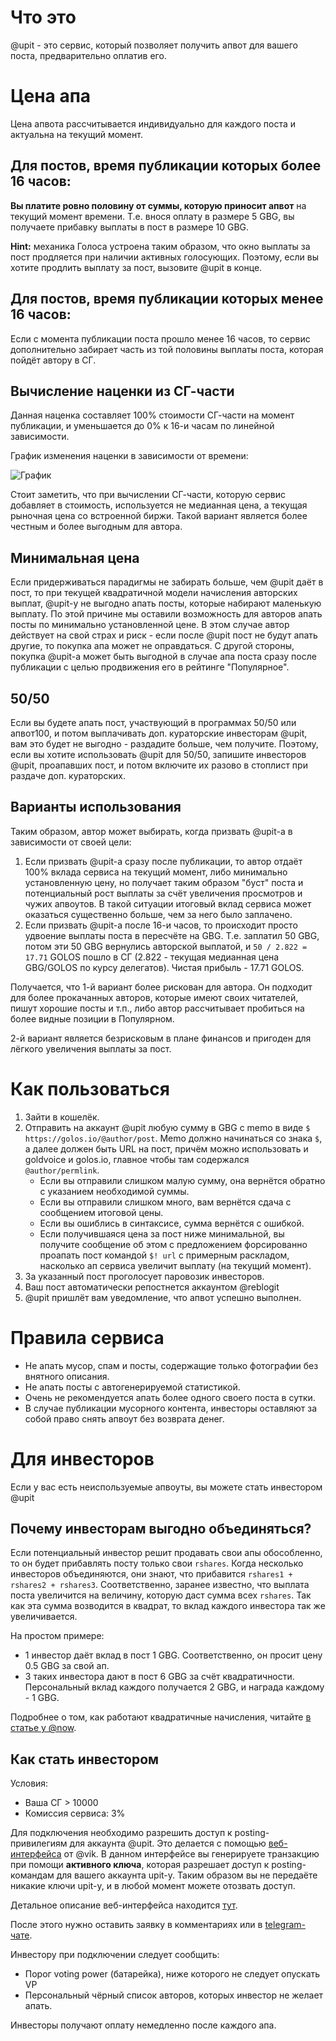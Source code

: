 # Что это

@upit - это сервис, который позволяет получить апвот для вашего поста, предварительно оплатив его.

# Цена апа

Цена апвота рассчитывается индивидуально для каждого поста и актуальна на текущий момент.

## Для постов, время публикации которых более 16 часов:

 **Вы платите ровно половину от суммы, которую приносит апвот** на текущий момент времени. Т.е. внося оплату в размере 5 GBG, вы получаете прибавку выплаты в пост в размере 10 GBG.

**Hint:** механика Голоса устроена таким образом, что окно выплаты за пост продляется при наличии активных голосующих. Поэтому, если вы хотите продлить выплату за пост, вызовите @upit в конце.

## Для постов, время публикации которых менее 16 часов:

Если с момента публикации поста прошло менее 16 часов, то сервис дополнительно забирает часть из той половины выплаты поста, которая пойдёт автору в СГ.

## Вычисление наценки из СГ-части

Данная наценка составляет 100% стоимости СГ-части на момент публикации, и уменьшается до 0% к 16-и часам по линейной зависимости.

График изменения наценки в зависимости от времени:

![График](https://imgur.com/tescwRT.jpg)

Стоит заметить, что при вычислении СГ-части, которую сервис добавляет в стоимость, используется не медианная цена, а текущая рыночная цена со встроенной биржи. Такой вариант является более честным и более выгодным для автора.


## Минимальная цена

Если придерживаться парадигмы не забирать больше, чем @upit даёт в пост, то
при текущей квадратичной модели начисления авторских выплат, @upit-у не выгодно апать посты, которые набирают маленькую выплату. По этой причине мы оставили возможность для авторов апать посты по минимально установленной цене. В этом случае автор действует на свой страх и риск - если после @upit пост не будут апать другие, то покупка апа может не оправдаться. С другой стороны, покупка @upit-а может быть выгодной в случае апа поста сразу после публикации с целью продвижения его в рейтинге "Популярное".

## 50/50

Если вы будете апать пост, участвующий в программах 50/50 или апвот100, и потом выплачивать доп. кураторские инвесторам @upit, вам это будет не выгодно - раздадите больше, чем получите. Поэтому, если вы хотите использовать @upit для 50/50, запишите инвесторов @upit, проапавших пост, и потом включите их разово в стоплист при раздаче доп. кураторских.


## Варианты использования

Таким образом, автор может выбирать, когда призвать @upit-а в зависимости от своей цели:

1. Если призвать @upit-а сразу после публикации, то автор отдаёт 100% вклада сервиса на текущий момент, либо минимально установленную цену, но получает таким образом "буст" поста и потенциальный рост выплаты за счёт увеличения просмотров и чужих апвоутов. В такой ситуации итоговый вклад сервиса может оказаться существенно больше, чем за него было заплачено.
2. Если призвать @upit-а после 16-и часов, то происходит просто удвоение выплаты поста в пересчёте на GBG. Т.е. заплатил 50 GBG, потом эти 50 GBG вернулись авторской выплатой, и `50 / 2.822 = 17.71` GOLOS пошло в СГ (2.822 - текущая медианная цена GBG/GOLOS по курсу делегатов). Чистая прибыль - 17.71 GOLOS.

Получается, что 1-й вариант более рискован для автора. Он подходит для более прокачанных авторов, которые имеют своих читателей, пишут хорошие посты и т.п., либо автор рассчитывает пробиться на более видные позиции в Популярном.

2-й вариант является безрисковым в плане финансов и пригоден для лёгкого увеличения выплаты за пост.

# Как пользоваться

1. Зайти в кошелёк.
2. Отправить на аккаунт @upit любую сумму в GBG с memo в виде `$ https://golos.io/@author/post`. Memo должно начинаться со знака `$`, а далее должен быть URL на пост, причём можно использовать и goldvoice и golos.io, главное чтобы там содержался `@author/permlink`.
   * Если вы отправили слишком малую сумму, она вернётся обратно с указанием необходимой суммы.
   * Если вы отправили слишком много, вам вернётся сдача с сообщением итоговой цены.
   * Если вы ошиблись в синтаксисе, сумма вернётся с ошибкой.
   * Если получившаяся цена за пост ниже минимальной, вы получите сообщение об этом с предложением форсированно проапать пост командой `$! url` с примерным раскладом, насколько ап сервиса увеличит выплату (на текущий момент).
1. За указанный пост проголосует паровозик инвесторов.
2. Ваш пост автоматически репостнется аккаунтом @reblogit
2. @upit пришлёт вам уведомление, что апвот успешно выполнен.


# Правила сервиса

* Не апать мусор, спам и посты, содержащие только фотографии без внятного описания.
* Не апать посты с автогенерируемой статистикой.
* Очень не рекомендуется апать более одного своего поста в сутки.
* В случае публикации мусорного контента, инвесторы оставляют за собой право снять апвоут без возврата денег.

# Для инвесторов

Если у вас есть неиспользуемые апвоуты, вы можете стать инвестором @upit

## Почему инвесторам выгодно объединяться?

Если потенциальный инвестор решит продавать свои апы обособленно, то он будет прибавлять посту только свои `rshares`. Когда несколько инвесторов объединяются, они знают, что прибавится `rshares1 + rshares2 + rshares3`. Соответственно, заранее известно, что выплата поста увеличится на величину, которую даст сумма всех `rshares`. Так как эта сумма возводится в квадрат, то вклад каждого инвестора так же увеличивается.

На простом примере:

* 1 инвестор даёт вклад в пост 1 GBG. Соответственно, он просит цену 0.5 GBG за свой ап.
* 3 таких инвестора дают в пост 6 GBG за счёт квадратичности. Персональный вклад каждого получается 2 GBG, и награда каждому - 1 GBG.

Подробнее о том, как работают квадратичные начисления, читайте [в статье у @now](https://golos.io/ru--apvot50-50/@now/kak-na-samom-dele-rabotayut-kvadratichnye-nachisleniya-golosa-2kh-50-50).

## Как стать инвестором

Условия:

* Ваша СГ > 10000
* Комиссия сервиса: 3%

Для подключения необходимо разрешить доступ к posting-привилегиям для аккаунта @upit. Это делается с помощью [веб-интерфейса](https://golos.cf/multi/) от @vik. В данном интерфейсе вы генерируете транзакцию при помощи **активного ключа**, которая разрешает доступ к posting-командам для вашего аккаунта upit-у. Таким образом вы не передаёте никакие ключи upit-у, и в любой момент можете отозвать доступ.

Детальное описание веб-интерфейса находится [тут](https://golos.io/ru--golos/@vik/v-pomosh-soobshestvam-i-razrabotchikam-gui-dlya-propisyvaniya-dopolnitelnogo-doverennogo-posting-klyucha).

После этого нужно оставить заявку в комментариях или в [telegram-чате](https://t.me/golos_upit).

Инвестору при подключении следует сообщить:

* Порог voting power (батарейка), ниже которого не следует опускать VP
* Персональный чёрный список авторов, которых инвестор не желает апать.

Инвесторы получают оплату немедленно после каждого апа.

